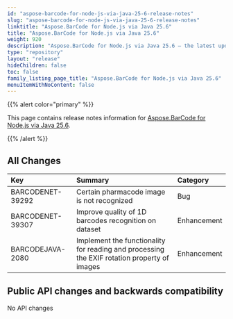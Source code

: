 ```yaml
---
id: "aspose-barcode-for-node-js-via-java-25-6-release-notes"
slug: "aspose-barcode-for-node-js-via-java-25-6-release-notes"
linktitle: "Aspose.BarCode for Node.js via Java 25.6"
title: "Aspose.BarCode for Node.js via Java 25.6"
weight: 920
description: "Aspose.BarCode for Node.js via Java 25.6 – the latest updates and fixes."
type: "repository"
layout: "release"
hideChildren: false
toc: false
family_listing_page_title: "Aspose.BarCode for Node.js via Java 25.6"
menuItemWithNoContent: false
---
```


{{% alert color="primary" %}} 

This page contains release notes information for [Aspose.BarCode for Node.js via Java 25.6](https://releases.aspose.com/barcode/nodejs/new-releases/aspose.barcode-for-node.js-via-java-25.6/).

{{% /alert %}} 
## **All Changes**

| **Key**           | **Summary**                                  | **Category**  |
|:------------------|:---------------------------------------------|:--------------|
| BARCODENET-39292  | Certain pharmacode image is not recognized                                                  | Bug          |
| BARCODENET-39307  | Improve quality of 1D barcodes recognition on dataset                                       | Enhancement  |
| BARCODEJAVA-2080  | Implement the functionality for reading and processing the EXIF rotation property of images | Enhancement  |

## Public API changes and backwards compatibility

No API changes